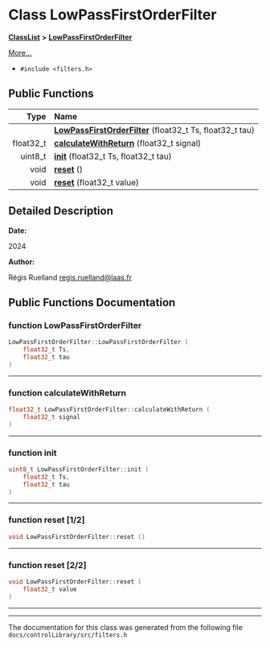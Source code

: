 

# Class LowPassFirstOrderFilter



[**ClassList**](annotated.md) **>** [**LowPassFirstOrderFilter**](classLowPassFirstOrderFilter.md)



[More...](#detailed-description)

* `#include <filters.h>`





































## Public Functions

| Type | Name |
| ---: | :--- |
|   | [**LowPassFirstOrderFilter**](#function-lowpassfirstorderfilter) (float32\_t Ts, float32\_t tau) <br> |
|  float32\_t | [**calculateWithReturn**](#function-calculatewithreturn) (float32\_t signal) <br> |
|  uint8\_t | [**init**](#function-init) (float32\_t Ts, float32\_t tau) <br> |
|  void | [**reset**](#function-reset-12) () <br> |
|  void | [**reset**](#function-reset-22) (float32\_t value) <br> |




























## Detailed Description




**Date:**

2024 




**Author:**

Régis Ruelland [regis.ruelland@laas.fr](mailto:regis.ruelland@laas.fr) 





    
## Public Functions Documentation




### function LowPassFirstOrderFilter 

```C++
LowPassFirstOrderFilter::LowPassFirstOrderFilter (
    float32_t Ts,
    float32_t tau
) 
```




<hr>



### function calculateWithReturn 

```C++
float32_t LowPassFirstOrderFilter::calculateWithReturn (
    float32_t signal
) 
```




<hr>



### function init 

```C++
uint8_t LowPassFirstOrderFilter::init (
    float32_t Ts,
    float32_t tau
) 
```




<hr>



### function reset [1/2]

```C++
void LowPassFirstOrderFilter::reset () 
```




<hr>



### function reset [2/2]

```C++
void LowPassFirstOrderFilter::reset (
    float32_t value
) 
```




<hr>

------------------------------
The documentation for this class was generated from the following file `docs/controlLibrary/src/filters.h`

